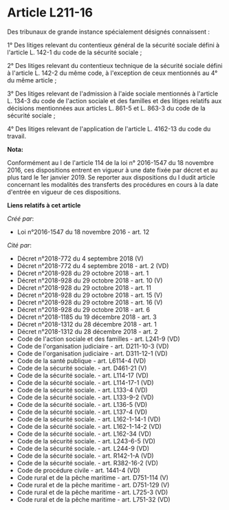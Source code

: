 # Article L211-16

Des tribunaux de grande instance spécialement désignés connaissent : 

1° Des litiges relevant du contentieux général de la sécurité sociale défini à l'article L. 142-1 du code de la sécurité
sociale ; 

2° Des litiges relevant du contentieux technique de la sécurité sociale défini à l'article L. 142-2 du même code, à
l'exception de ceux mentionnés au 4° du même article ; 

3° Des litiges relevant de l'admission à l'aide sociale mentionnés à l'article L. 134-3 du code de l'action sociale et des
familles et des litiges relatifs aux décisions mentionnées aux articles L. 861-5 et L. 863-3 du code de la sécurité
sociale ; 

4° Des litiges relevant de l'application de l'article L. 4162-13 du code du travail.

**Nota:**

Conformément au I de l'article 114 de la loi n° 2016-1547 du 18 novembre 2016, ces dispositions entrent en vigueur à une date
fixée par décret et au plus tard le 1er janvier 2019. Se reporter aux dispositions du I dudit article concernant les
modalités des transferts des procédures en cours à la date d'entrée en vigueur de ces dispositions.

**Liens relatifs à cet article**

_Créé par_:

  - Loi n°2016-1547 du 18 novembre 2016 - art. 12

_Cité par_:

  - Décret n°2018-772 du 4 septembre 2018 (V)
  - Décret n°2018-772 du 4 septembre 2018 - art. 2 (VD)
  - Décret n°2018-928 du 29 octobre 2018 - art. 1
  - Décret n°2018-928 du 29 octobre 2018 - art. 10 (V)
  - Décret n°2018-928 du 29 octobre 2018 - art. 11
  - Décret n°2018-928 du 29 octobre 2018 - art. 15 (V)
  - Décret n°2018-928 du 29 octobre 2018 - art. 16 (V)
  - Décret n°2018-928 du 29 octobre 2018 - art. 6
  - Décret n°2018-1185 du 19 décembre 2018 - art. 3
  - Décret n°2018-1312 du 28 décembre 2018 - art. 1
  - Décret n°2018-1312 du 28 décembre 2018 - art. 2
  - Code de l'action sociale et des familles - art. L241-9 (VD)
  - Code de l'organisation judiciaire - art. D211-10-3 (VD)
  - Code de l'organisation judiciaire - art. D311-12-1 (VD)
  - Code de la santé publique - art. L6114-4 (VD)
  - Code de la sécurité sociale. - art. D461-21 (V)
  - Code de la sécurité sociale. - art. L114-17 (VD)
  - Code de la sécurité sociale. - art. L114-17-1 (VD)
  - Code de la sécurité sociale. - art. L133-4 (VD)
  - Code de la sécurité sociale. - art. L133-9-2 (VD)
  - Code de la sécurité sociale. - art. L136-5 (VD)
  - Code de la sécurité sociale. - art. L137-4 (VD)
  - Code de la sécurité sociale. - art. L162-1-14-1 (VD)
  - Code de la sécurité sociale. - art. L162-1-14-2 (VD)
  - Code de la sécurité sociale. - art. L162-34 (VD)
  - Code de la sécurité sociale. - art. L243-6-5 (VD)
  - Code de la sécurité sociale. - art. L244-9 (VD)
  - Code de la sécurité sociale. - art. R142-1-A (VD)
  - Code de la sécurité sociale. - art. R382-16-2 (VD)
  - Code de procédure civile - art. 1441-4 (VD)
  - Code rural et de la pêche maritime - art. D751-114 (V)
  - Code rural et de la pêche maritime - art. D751-129 (V)
  - Code rural et de la pêche maritime - art. L725-3 (VD)
  - Code rural et de la pêche maritime - art. L751-32 (VD)
